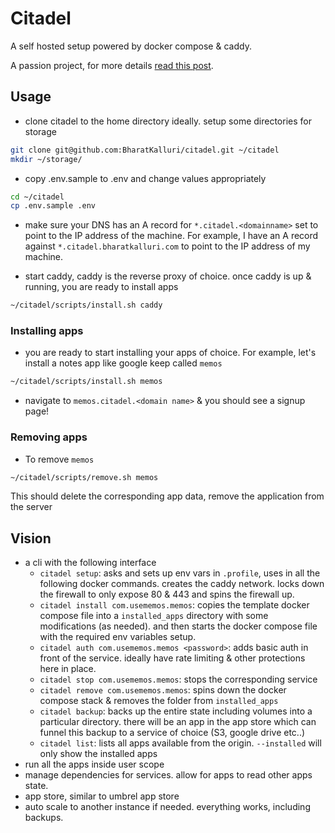 # Citadel

A self hosted setup powered by docker compose & caddy. 

A passion project, for more details [read this post](https://notes.bharatkalluri.com/2024/08/08/the-self-hosting-dream/).

## Usage
- clone citadel to the home directory ideally. setup some directories for storage
```sh
git clone git@github.com:BharatKalluri/citadel.git ~/citadel
mkdir ~/storage/
```

- copy .env.sample to .env and change values appropriately
```sh
cd ~/citadel
cp .env.sample .env
```

- make sure your DNS has an A record for `*.citadel.<domainname>` set to point to the IP address of the machine. For example, I have an A record against `*.citadel.bharatkalluri.com` to point to the IP address of my machine.

- start caddy, caddy is the reverse proxy of choice. once caddy is up & running, you are ready to install apps
```sh
~/citadel/scripts/install.sh caddy
```

### Installing apps
- you are ready to start installing your apps of choice. For example, let's install a notes app like google keep called `memos`
```sh
~/citadel/scripts/install.sh memos
```

- navigate to `memos.citadel.<domain name>` & you should see a signup page!

### Removing apps

- To remove `memos`

```sh
~/citadel/scripts/remove.sh memos
```

This should delete the corresponding app data, remove the application from the server


## Vision

- a cli with the following interface
  - `citadel setup`: asks and sets up env vars in `.profile`, uses in all the following docker commands. creates the caddy network. locks down the firewall to only expose 80 & 443 and spins the firewall up.
  - `citadel install com.usememos.memos`: copies the template docker compose file into a `installed_apps` directory with some modifications (as needed). and then starts the docker compose file with the required env variables setup.
  - `citadel auth com.usememos.memos <password>`: adds basic auth in front of the service. ideally have rate limiting & other protections here in place.
  - `citadel stop com.usememos.memos`: stops the corresponding service
  - `citadel remove com.usememos.memos`: spins down the docker compose stack & removes the folder from `installed_apps`
  - `citadel backup`: backs up the entire state including volumes into a particular directory. there will be an app in the app store which can funnel this backup to a service of choice (S3, google drive etc..)
  - `citadel list`: lists all apps available from the origin. `--installed` will only show the installed apps
- run all the apps inside user scope
- manage dependencies for services. allow for apps to read other apps state.
- app store, similar to umbrel app store
- auto scale to another instance if needed. everything works, including backups.
